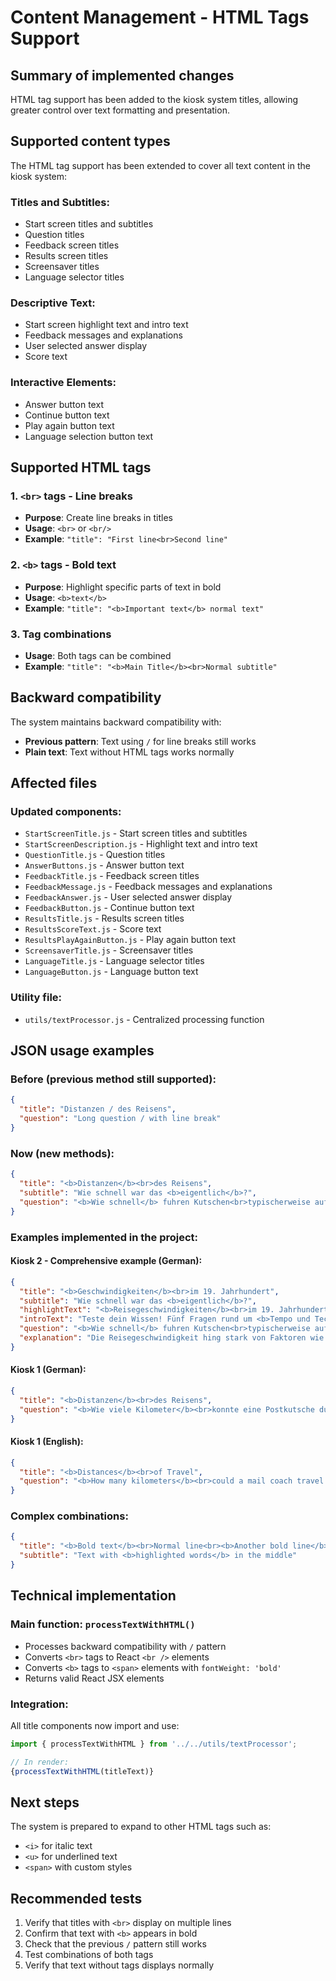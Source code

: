 # Content Management - HTML Tags Support

## Summary of implemented changes

HTML tag support has been added to the kiosk system titles, allowing greater control over text formatting and presentation.

## Supported content types

The HTML tag support has been extended to cover all text content in the kiosk system:

### Titles and Subtitles:
- Start screen titles and subtitles
- Question titles  
- Feedback screen titles
- Results screen titles
- Screensaver titles
- Language selector titles

### Descriptive Text:
- Start screen highlight text and intro text
- Feedback messages and explanations
- User selected answer display
- Score text

### Interactive Elements:
- Answer button text
- Continue button text
- Play again button text  
- Language selection button text

## Supported HTML tags

### 1. `<br>` tags - Line breaks
- **Purpose**: Create line breaks in titles
- **Usage**: `<br>` or `<br/>`
- **Example**: `"title": "First line<br>Second line"`

### 2. `<b>` tags - Bold text  
- **Purpose**: Highlight specific parts of text in bold
- **Usage**: `<b>text</b>`
- **Example**: `"title": "<b>Important text</b> normal text"`

### 3. Tag combinations
- **Usage**: Both tags can be combined
- **Example**: `"title": "<b>Main Title</b><br>Normal subtitle"`

## Backward compatibility

The system maintains backward compatibility with:
- **Previous pattern**: Text using ` / ` for line breaks still works
- **Plain text**: Text without HTML tags works normally

## Affected files

### Updated components:
- `StartScreenTitle.js` - Start screen titles and subtitles
- `StartScreenDescription.js` - Highlight text and intro text
- `QuestionTitle.js` - Question titles
- `AnswerButtons.js` - Answer button text
- `FeedbackTitle.js` - Feedback screen titles
- `FeedbackMessage.js` - Feedback messages and explanations  
- `FeedbackAnswer.js` - User selected answer display
- `FeedbackButton.js` - Continue button text
- `ResultsTitle.js` - Results screen titles
- `ResultsScoreText.js` - Score text
- `ResultsPlayAgainButton.js` - Play again button text
- `ScreensaverTitle.js` - Screensaver titles
- `LanguageTitle.js` - Language selector titles
- `LanguageButton.js` - Language button text

### Utility file:
- `utils/textProcessor.js` - Centralized processing function

## JSON usage examples

### Before (previous method still supported):
```json
{
  "title": "Distanzen / des Reisens",
  "question": "Long question / with line break"
}
```

### Now (new methods):
```json
{
  "title": "<b>Distanzen</b><br>des Reisens",
  "subtitle": "Wie schnell war das <b>eigentlich</b>?",
  "question": "<b>Wie schnell</b> fuhren Kutschen<br>typischerweise auf Landstraßen?"
}
```

### Examples implemented in the project:

#### Kiosk 2 - Comprehensive example (German):
```json
{
  "title": "<b>Geschwindigkeiten</b><br>im 19. Jahrhundert",
  "subtitle": "Wie schnell war das <b>eigentlich</b>?",
  "highlightText": "<b>Reisegeschwindigkeiten</b><br>im 19. Jahrhundert",
  "introText": "Teste dein Wissen! Fünf Fragen rund um <b>Tempo und Technik</b> im Zeitalter der Pferdestärken warten auf dich.<br><br>Fußgänger, Reiter, Kutsche oder Eisenbahn – wer war am <b>flottesten</b> unterwegs?",
  "question": "<b>Wie schnell</b> fuhren Kutschen<br>typischerweise auf Landstraßen?",
  "explanation": "Die Reisegeschwindigkeit hing stark von Faktoren wie <b>Streckenbeschaffenheit, Wetter, Straßenqualität</b> ab.<br><br>Unter günstigen Bedingungen erreichten sie typischerweise <b>10 bis 15 Kilometern pro Stunde</b>."
}
```

#### Kiosk 1 (German):
```json
{
  "title": "<b>Distanzen</b><br>des Reisens",
  "question": "<b>Wie viele Kilometer</b><br>konnte eine Postkutsche durchschnittlich an einem Tag zurücklegen?"
}
```

#### Kiosk 1 (English):
```json
{
  "title": "<b>Distances</b><br>of Travel", 
  "question": "<b>How many kilometers</b><br>could a mail coach travel on average per day?"
}
```

### Complex combinations:
```json
{
  "title": "<b>Bold text</b><br>Normal line<br><b>Another bold line</b>",
  "subtitle": "Text with <b>highlighted words</b> in the middle"
}
```

## Technical implementation

### Main function: `processTextWithHTML()`
- Processes backward compatibility with ` / ` pattern
- Converts `<br>` tags to React `<br />` elements
- Converts `<b>` tags to `<span>` elements with `fontWeight: 'bold'`
- Returns valid React JSX elements

### Integration:
All title components now import and use:
```javascript
import { processTextWithHTML } from '../../utils/textProcessor';

// In render:
{processTextWithHTML(titleText)}
```

## Next steps

The system is prepared to expand to other HTML tags such as:
- `<i>` for italic text
- `<u>` for underlined text
- `<span>` with custom styles

## Recommended tests

1. Verify that titles with `<br>` display on multiple lines
2. Confirm that text with `<b>` appears in bold
3. Check that the previous ` / ` pattern still works
4. Test combinations of both tags
5. Verify that text without tags displays normally
